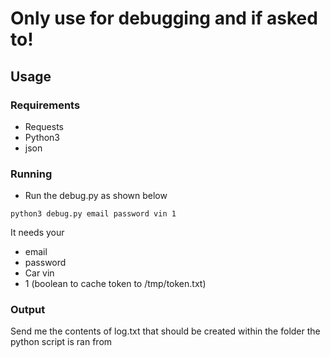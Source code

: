 # Only use for debugging and if asked to!


## Usage

### Requirements

- Requests
- Python3
- json

### Running

- Run the debug.py as shown below

``` python3 debug.py email password vin 1 ```

It needs your
- email
- password
- Car vin
- 1 (boolean to cache token to /tmp/token.txt)


### Output

Send me the contents of log.txt that should be created within the folder the python script is ran from